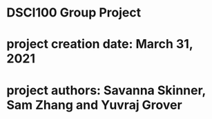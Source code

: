 # DSCI100 Group Project
# project creation date: March 31, 2021 
# project authors: Savanna Skinner, Sam Zhang and Yuvraj Grover
